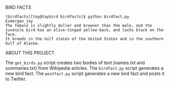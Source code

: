 BIRD FACTS

    (birdfacts)[tay@taybird birdfacts]$ python birdfact.py 
    Esmergan jay
    The female is slightly duller and browner than the male, and the juvenile bird has an olive-tinged yellow back, and lacks black on the face.
    It breeds in the Gulf states of the United States and in the southern Gulf of Alaska.

ABOUT THIS PROJECT

The `get_birds.py` script creates two bodies of text (names.txt and summaries.txt) from Wikipedia articles.
The `birdfact.py` script generates a new bird fact.
The `postfact.py` script generates a new bird fact and posts it to Twitter.
